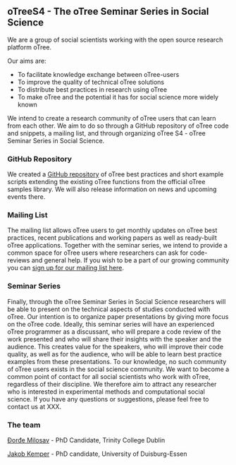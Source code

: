 ## oTreeS4 - The oTree Seminar Series in Social Science 

We are a group of social scientists working with the open source research platform oTree. 

Our aims are: 
- To facilitate knowledge exchange between oTree-users 
- To improve the quality of technical oTree solutions 
- To distribute best practices in research using oTree 
- To make oTree and the potential it has for social science more widely known 

We intend to create a research community of oTree users that can learn from each other. 
We aim to do so through a GitHub repository of oTree code and snippets, a mailing list, and through organizing oTree S4 - oTree Seminar Series in Social Science.

### GitHub Repository
We created a [GitHub repository](https://github.com/thegempie/oTreeS4_repo/) of oTree best practices and short example scripts extending the existing oTree functions from the official oTree samples library. We will also release information on news and upcoming events there. 

### Mailing List

The mailing list allows oTree users to get monthly updates on oTree best practices, recent publications and working papers as well as ready-built oTree applications. Together with the seminar series, we intend to provide a common space for oTree users where researchers can ask for code-reviews and general help. If you wish to be a part of our growing community you can [sign up for our mailing list here](link). 

### Seminar Series

Finally, through the oTree Seminar Series in Social Science researchers will be able to present on the technical aspects of studies conducted with oTree. Our intention is to organize paper presentations by giving more focus on the oTree code. Ideally, this seminar series will have an experienced oTree programmer as a discussant, who will prepare a code review of the work presented and who will share their insights with the speaker and the audience. This creates value for the speakers, who will improve their code quality, as well as for the audience, who will be able to learn best practice examples from these presentations. To our knowledge, no such community of oTree users exists in the social science community. We want to become a common point of contact for all social scientists who work with oTree, regardless of their discipline. We therefore aim to attract any researcher who is interested in experimental methods and computational social science. If you have any questions or suggestions, please feel free to contact us at XXX. 

### The team

[Đorđe Milosav](https://www.tcd.ie/triss/people/phdstudents/milosav.php) - PhD Candidate, Trinity College Dublin 

[Jakob Kemper](https://udue.de/kemper) - PhD candidate, University of Duisburg-Essen
